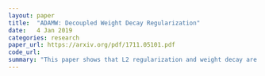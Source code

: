 ```yaml
---
layout: paper
title:  "ADAMW: Decoupled Weight Decay Regularization"
date:   4 Jan 2019
categories: research
paper_url: https://arxiv.org/pdf/1711.05101.pdf
code_url: 
summary: "This paper shows that L2 regularization and weight decay are equivalent for standard SGD but not for adaptive methods like ADAM. To account of this, these authors separate weight decay from loss optimization steps. This change allows for independent optimization of the weight decay factor and learning rate."
---
```


